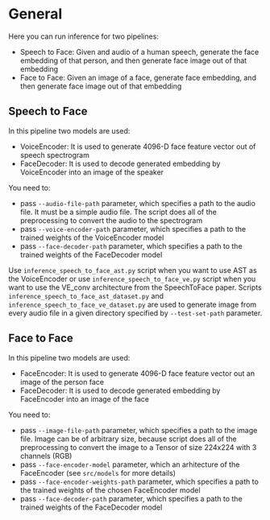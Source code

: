 # General

Here you can run inference for two pipelines:
- Speech to Face: Given and audio of a human speech, generate the face embedding of that person, and then generate face image out of that embedding
- Face to Face: Given an image of a face, generate face embedding, and then generate face image out of that embedding

## Speech to Face

In this pipeline two models are used:
- VoiceEncoder: It is used to generate 4096-D face feature vector out of speech spectrogram
- FaceDecoder: It is used to decode generated embedding by VoiceEncoder into an image of the speaker

You need to:
- pass `--audio-file-path` parameter, which specifies a path to the audio file. It must be a simple audio file. The script does all of the preprocessing to convert the audio to the spectrogram
- pass `--voice-encoder-path` parameter, which specifies a path to the trained weights of the VoiceEncoder model
- pass `--face-decoder-path` parameter, which specifies a path to the trained weights of the FaceDecoder model

Use `inference_speech_to_face_ast.py` script when you want to use AST as the VoiceEncoder or use `inference_speech_to_face_ve.py` script when you want to use the VE_conv architecture from the SpeechToFace paper. Scripts `inference_speech_to_face_ast_dataset.py` and `inference_speech_to_face_ve_dataset.py` are used to generate image from every audio file in a given directory specified by `--test-set-path` parameter.

## Face to Face

In this pipeline two models are used:
- FaceEncoder: It is used to generate 4096-D face feature vector out an image of the person face
- FaceDecoder: It is used to decode generated embedding by FaceEncoder into an image of the face

You need to:
- pass `--image-file-path` parameter, which specifies a path to the image file. Image can be of arbitrary size, because script does all of the preprocessing to convert the image to a Tensor of size 224x224 with 3 channels (RGB)
- pass `--face-encoder-model` parameter, which an arhitecture of the FaceEncoder (see `src/models` for more details)
- pass `--face-encoder-weights-path` parameter, which specifies a path to the trained weights of the chosen FaceEncoder model
- pass `--face-decoder-path` parameter, which specifies a path to the trained weights of the FaceDecoder model
